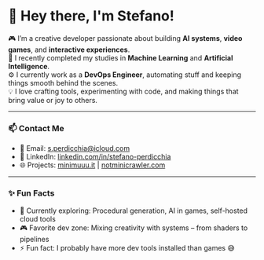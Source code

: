 # 👋 Hey there, I'm Stefano!

🎮 I’m a creative developer passionate about building **AI systems**, **video games**, and **interactive experiences**.  
🧠 I recently completed my studies in **Machine Learning** and **Artificial Intelligence**.  
⚙️ I currently work as a **DevOps Engineer**, automating stuff and keeping things smooth behind the scenes.  
💡 I love crafting tools, experimenting with code, and making things that bring value or joy to others.

---

### 📫 Contact Me

- 📧 Email: [s.perdicchia@icloud.com](mailto:s.perdicchia@icloud.com)  
- 💼 LinkedIn: [linkedin.com/in/stefano-perdicchia](https://www.linkedin.com/in/stefano-perdicchia/)  
- 🌐 Projects: [minimuuu.it](https://minimuuu.it) | [notminicrawler.com](https://notminicrawler.com)

---

### ✨ Fun Facts

- 🔭 Currently exploring: Procedural generation, AI in games, self-hosted cloud tools  
- 🎮 Favorite dev zone: Mixing creativity with systems – from shaders to pipelines  
- ⚡ Fun fact: I probably have more dev tools installed than games 😅

